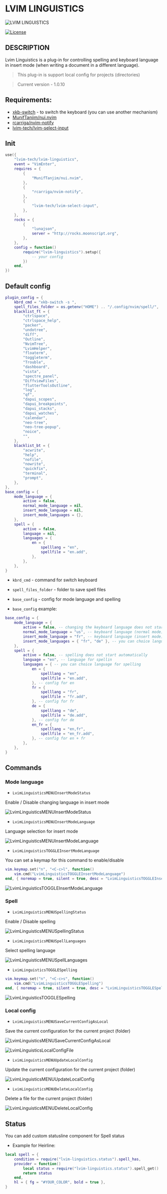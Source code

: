 # LVIM LINGUISTICS

![LVIM LINGUISTICS](./media/lvim-linguistics.png)

[![License](https://img.shields.io/badge/License-BSD%203--Clause-blue.svg)](https://github.com/lvim-tech/lvim-helper/blob/main/LICENSE)

## DESCRIPTION

Lvim Linguistics is a plug-in for controlling spelling and keyboard language in insert mode (when writing a document in
a different language).

> This plug-in is support local config for projects (directories)

> Current version - 1.0.10

## Requirements:

-   [xkb-switch](https://github.com/grwlf/xkb-switch) - to switch the keyboard (you can use another mechanism)
-   [MunifTanjim/nui.nvim](https://github.com/MunifTanjim/nui.nvim)
-   [rcarriga/nvim-notify](https://github.com/rcarriga/nvim-notify)
-   [lvim-tech/lvim-select-input](https://github.com/lvim-tech/lvim-select-input)

## Init

```lua
use({
    "lvim-tech/lvim-linguistics",
    event = "VimEnter",
    requires = {
        {
            "MunifTanjim/nui.nvim",
        },
        {
            "rcarriga/nvim-notify",
        },
        {
            "lvim-tech/lvim-select-input",
        },
    },
    rocks = {
        {
            "lunajson",
            server = "http://rocks.moonscript.org",
        },
    },
    config = function()
        require("lvim-linguistics").setup({
            -- your config
        })
    end,
})
```

## Default config

```lua
plugin_config = {
    kbrd_cmd = "xkb-switch -s ",
    spell_files_folder = os.getenv("HOME") .. "/.config/nvim/spell/",
    blacklist_ft = {
        "ctrlspace",
        "ctrlspace_help",
        "packer",
        "undotree",
        "diff",
        "Outline",
        "NvimTree",
        "LvimHelper",
        "floaterm",
        "toggleterm",
        "Trouble",
        "dashboard",
        "vista",
        "spectre_panel",
        "DiffviewFiles",
        "flutterToolsOutline",
        "log",
        "qf",
        "dapui_scopes",
        "dapui_breakpoints",
        "dapui_stacks",
        "dapui_watches",
        "calendar",
        "neo-tree",
        "neo-tree-popup",
        "noice",
        "",
    },
    blacklist_bt = {
        "acwrite",
        "help",
        "nofile",
        "nowrite",
        "quickfix",
        "terminal",
        "prompt",
    },
},
base_config = {
    mode_language = {
        active = false,
        normal_mode_language = nil,
        insert_mode_language = nil,
        insert_mode_languages = {},
    },
    spell = {
        active = false,
        language = nil,
        languages = {
            en = {
                spelllang = "en",
                spellfile = "en.add",
            },
        },
    },
}
```

-   `kbrd_cmd` - command for switch keyboard

-   `spell_files_folder` - folder to save spell files

-   `base_config` - config for mode language and spelling

-   `base_config` example:

```lua
base_config = {
    mode_language = {
        active = false, -- changing the keyboard language does not start automatically
        normal_mode_language = "us", -- keyboard language (normal mode)
        insert_mode_language = "fr", -- keyboard language (insert mode)
        insert_mode_languages = { "fr", "de" }, -- you can choice language for insert mode
    },
    spell = {
        active = false, -- spelling does not start automatically
        language = "en", -- language for spellin
        languages = { -- you can choice language for spelling
            en = {
                spelllang = "en",
                spellfile = "en.add",
            }, -- config for en
            fr = {
                spelllang = "fr",
                spellfile = "fr.add",
            }, -- config for fr
            de = {
                spelllang = "de",
                spellfile = "de.add",
            }, -- config for de
            en_fr = {
                spelllang = "en,fr",
                spellfile = "en_fr.add",
            }, -- config for en + fr
        },
    },
}
```

## Commands

### Mode language

-   `LvimLinguisticsMENUInsertModeStatus`

Enable / Disable changing language in insert mode

![LvimLinguisticsMENUInsertModeStatus](./media/01.LvimLinguisticsMENUInsertModeStatus.png)

-   `LvimLinguisticsMENUInsertModeLanguage`

Language selection for insert mode

![LvimLinguisticsMENUInsertModeLanguage](./media/02.LvimLinguisticsMENUInsertModeLanguage.png)

-   `LvimLinguisticsTOGGLEInsertModeLanguage`

You can set a keymap for this command to enable/disable

```lua
vim.keymap.set("n", "<C-c>l", function()
    vim.cmd("LvimLinguisticsTOGGLEInsertModeLanguage")
end, { noremap = true, silent = true, desc = "LvimLinguisticsTOGGLEInsertModeLanguage" })
```

![LvimLinguisticsTOGGLEInsertModeLanguage](./media/03.LvimLinguisticsTOGGLEInsertModeLanguage.png)

### Spell

-   `LvimLinguisticsMENUSpellingStatus`

Enable / Disable spelling

![LvimLinguisticsMENUSpellingStatus](./media/04.LvimLinguisticsMENUSpellingStatus.png)

-   `LvimLinguisticsMENUSpellLanguages`

Select spelling language

![LvimLinguisticsMENUSpellLanguages](./media/05.LvimLinguisticsMENUSpellLanguages.png)

-   `LvimLinguisticsTOGGLESpelling`

```lua
vim.keymap.set("n", "<C-c>s", function()
    vim.cmd("LvimLinguisticsTOGGLESpelling")
end, { noremap = true, silent = true, desc = "LvimLinguisticsTOGGLESpelling" })
```

![LvimLinguisticsTOGGLESpelling](./media/06.LvimLinguisticsTOGGLESpelling.png)

### Local config

-   `LvimLinguisticsMENUSaveCurrentConfigAsLocal`

Save the current configuration for the current project (folder)

![LvimLinguisticsMENUSaveCurrentConfigAsLocal](./media/07.LvimLinguisticsMENUSaveCurrentConfigAsLocal.png)

![LvimLinguisticsLocalConfigFile](./media/07.LvimLinguisticsLocalConfigFile.png)

-   `LvimLinguisticsMENUUpdateLocalConfig`

Update the current configuration for the current project (folder)

![LvimLinguisticsMENUUpdateLocalConfig](./media/08.LvimLinguisticsMENUUpdateLocalConfig.png)

-   `LvimLinguisticsMENUDeleteLocalConfig`

Delete a file for the current project (folder)

![LvimLinguisticsMENUDeleteLocalConfig](./media/09.LvimLinguisticsMENUDeleteLocalConfig.png)

## Status

You can add custom statusline component for Spell status

-   Example for Heirline:

```lua
local spell = {
    condition = require("lvim-linguistics.status").spell_has,
    provider = function()
        local status = require("lvim-linguistics.status").spell_get()
        return status
    end,
    hl = { fg = "#YOUR_COLOR", bold = true },
}
```
